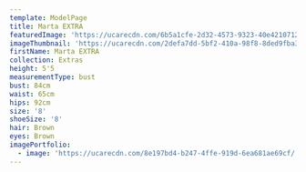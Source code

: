 ```yaml
---
template: ModelPage
title: Marta EXTRA
featuredImage: 'https://ucarecdn.com/6b5a1cfe-2d32-4573-9323-40e421071299/'
imageThumbnail: 'https://ucarecdn.com/2defa7dd-5bf2-410a-98f8-8ded9fba3072/'
firstName: Marta EXTRA
collection: Extras
height: 5'5
measurementType: bust
bust: 84cm
waist: 65cm
hips: 92cm
size: '8'
shoeSize: '8'
hair: Brown
eyes: Brown
imagePortfolio:
  - image: 'https://ucarecdn.com/8e197bd4-b247-4ffe-919d-6ea681ae69cf/'
---
```


